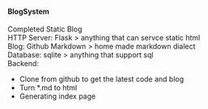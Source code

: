 #### BlogSystem
Completed Static Blog  
HTTP Server: Flask  > anything that can servce static html  
Blog: Github Markdown  > home made markdown dialect  
Database: sqlite  >  anything that support sql  
Backend:  
* Clone from github to get the latest code and blog
* Turn *.md to html  
* Generating index page  

